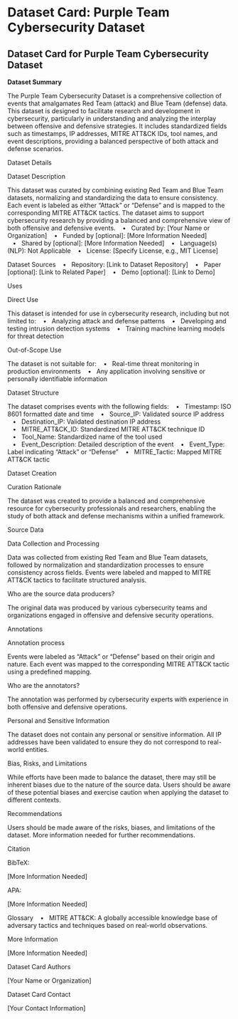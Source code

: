 # Dataset Card: Purple Team Cybersecurity Dataset

## Dataset Card for Purple Team Cybersecurity Dataset

**Dataset Summary**

The Purple Team Cybersecurity Dataset is a comprehensive collection of events that amalgamates Red Team (attack) and Blue Team (defense) data. This dataset is designed to facilitate research and development in cybersecurity, particularly in understanding and analyzing the interplay between offensive and defensive strategies. It includes standardized fields such as timestamps, IP addresses, MITRE ATT&CK IDs, tool names, and event descriptions, providing a balanced perspective of both attack and defense scenarios.

Dataset Details

Dataset Description

This dataset was curated by combining existing Red Team and Blue Team datasets, normalizing and standardizing the data to ensure consistency. Each event is labeled as either “Attack” or “Defense” and is mapped to the corresponding MITRE ATT&CK tactics. The dataset aims to support cybersecurity research by providing a balanced and comprehensive view of both offensive and defensive events.
   •   Curated by: [Your Name or Organization]
   •   Funded by [optional]: [More Information Needed]
   •   Shared by [optional]: [More Information Needed]
   •   Language(s) (NLP): Not Applicable
   •   License: [Specify License, e.g., MIT License]

Dataset Sources
   •   Repository: [Link to Dataset Repository]
   •   Paper [optional]: [Link to Related Paper]
   •   Demo [optional]: [Link to Demo]

Uses

Direct Use

This dataset is intended for use in cybersecurity research, including but not limited to:
   •   Analyzing attack and defense patterns
   •   Developing and testing intrusion detection systems
   •   Training machine learning models for threat detection

Out-of-Scope Use

The dataset is not suitable for:
   •   Real-time threat monitoring in production environments
   •   Any application involving sensitive or personally identifiable information

Dataset Structure

The dataset comprises events with the following fields:
   •   Timestamp: ISO 8601 formatted date and time
   •   Source_IP: Validated source IP address
   •   Destination_IP: Validated destination IP address
   •   MITRE_ATT&CK_ID: Standardized MITRE ATT&CK technique ID
   •   Tool_Name: Standardized name of the tool used
   •   Event_Description: Detailed description of the event
   •   Event_Type: Label indicating “Attack” or “Defense”
   •   MITRE_Tactic: Mapped MITRE ATT&CK tactic

Dataset Creation

Curation Rationale

The dataset was created to provide a balanced and comprehensive resource for cybersecurity professionals and researchers, enabling the study of both attack and defense mechanisms within a unified framework.

Source Data

Data Collection and Processing

Data was collected from existing Red Team and Blue Team datasets, followed by normalization and standardization processes to ensure consistency across fields. Events were labeled and mapped to MITRE ATT&CK tactics to facilitate structured analysis.

Who are the source data producers?

The original data was produced by various cybersecurity teams and organizations engaged in offensive and defensive security operations.

Annotations

Annotation process

Events were labeled as “Attack” or “Defense” based on their origin and nature. Each event was mapped to the corresponding MITRE ATT&CK tactic using a predefined mapping.

Who are the annotators?

The annotation was performed by cybersecurity experts with experience in both offensive and defensive operations.

Personal and Sensitive Information

The dataset does not contain any personal or sensitive information. All IP addresses have been validated to ensure they do not correspond to real-world entities.

Bias, Risks, and Limitations

While efforts have been made to balance the dataset, there may still be inherent biases due to the nature of the source data. Users should be aware of these potential biases and exercise caution when applying the dataset to different contexts.

Recommendations

Users should be made aware of the risks, biases, and limitations of the dataset. More information needed for further recommendations.

Citation

BibTeX:

[More Information Needed]

APA:

[More Information Needed]

Glossary
   •   MITRE ATT&CK: A globally accessible knowledge base of adversary tactics and techniques based on real-world observations.

More Information

[More Information Needed]

Dataset Card Authors

[Your Name or Organization]

Dataset Card Contact

[Your Contact Information]
